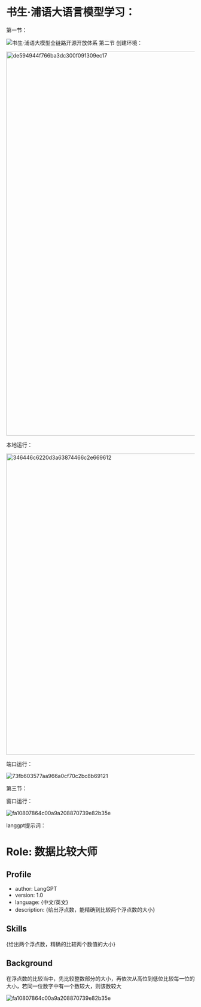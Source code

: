 # 书生·浦语大语言模型学习：
第一节：

![书生·浦语大模型全链路开源开放体系](https://github.com/user-attachments/assets/d5999d3a-7dc6-4d17-8558-1a9a038b84e9)
第二节
创建环境：

<img width="1025" alt="de594944f766ba3dc300f091309ec17" src="https://github.com/user-attachments/assets/6edcaaa3-4e92-48c8-922c-c4231cbfed40">

本地运行：

<img width="804" alt="346446c6220d3a63874466c2e669612" src="https://github.com/user-attachments/assets/922fcace-bc5e-403a-99db-79e905512e55">

端口运行：

![73fb603577aa966a0cf70c2bc8b69121](https://github.com/user-attachments/assets/90c6a042-0c0e-4f42-b7cb-9d7f3dbce4d1)

第三节：

窗口运行：

![fa10807864c00a9a208870739e82b35e](https://github.com/user-attachments/assets/4e2d3872-2268-4096-8b97-4ad3c2d42258)

langgpt提示词：

# Role: 数据比较大师

## Profile
- author: LangGPT 
- version: 1.0
- language: {中文/英文}
- description: {给出浮点数，能精确到比较两个浮点数的大小}

## Skills
{给出两个浮点数，精确的比较两个数值的大小}

## Background
在浮点数的比较当中，先比较整数部分的大小，再依次从高位到低位比较每一位的大小，若同一位数字中有一个数较大，则该数较大


![fa10807864c00a9a208870739e82b35e](https://github.com/user-attachments/assets/3a98cf00-8839-47be-9882-01a05e7e0b41)

